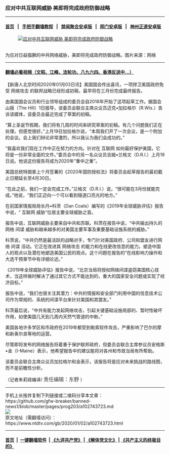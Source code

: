 ### 应对中共互联网威胁 美即将完成政府防御战略
------------------------

#### [首页](https://github.com/gfw-breaker/banned-news1/blob/master/README.md) &nbsp;&nbsp;|&nbsp;&nbsp; [手把手翻墙教程](https://github.com/gfw-breaker/guides/wiki) &nbsp;&nbsp;|&nbsp;&nbsp; [禁闻聚合安卓版](https://github.com/gfw-breaker/bn-android) &nbsp;&nbsp;|&nbsp;&nbsp; [网门安卓版](https://github.com/oGate2/oGate) &nbsp;&nbsp;|&nbsp;&nbsp; [神州正道安卓版](https://github.com/SzzdOgate/update) 



<div><div class="featured_image">
 <a href="https://i.ntdtv.com/assets/uploads/2020/01/hack.jpg" target="_blank">
  <figure>
   <img alt="应对中共互联网威胁 美即将完成政府防御战略" src="https://i.ntdtv.com/assets/uploads/2020/01/hack-800x450.jpg"/>
  </figure><br/>
 </a>
 <span class="caption">
  为应对日益猖獗的中共网络威胁，美即将完成政府防御战略。图片来源：网络
 </span>
</div>
</div><hr/>

#### [翻墙必看视频（文昭、江峰、法轮功、八九六四、香港反送中...）](http://167.172.214.107/home.html)

<div><div class="post_content" itemprop="articleBody">
 <p>
  【新唐人北京时间2020年01月03日讯】美国国会传出喜讯，一项捍卫美国政府免受
  <ok href="https://www.ntdtv.com/gb/网络攻击.htm">
   网络攻击
  </ok>
  的联邦战略已经形成初稿，最早将在三月份完成最终报告。
 </p>
 <p>
  由美国国会议员和行业领导组成的委员会自2018年开始了这项起草工作。据国会山报（The Hill）1日报导，该委员会联合主席众议员迈克•加拉格尔（R.Wis.）告诉该媒体，该委员会最近完成了草案的初稿。
 </p>
 <p>
  “算上圣诞节假期，我们将有几周的时间来研究草案的初稿。有几个问题我们正在处理，但感觉很好。”上月19日加拉格尔说，“本周我们开了一次会议，是一个附加的会议。会上我们辩论非常激烈，所以我认为我们会成功的。”
 </p>
 <p>
  “我喜欢我们现在工作中正在努力的方向。针对在
  <ok href="https://www.ntdtv.com/gb/互联网.htm">
   互联网
  </ok>
  如何最好保护美国，它将是一份非常全面的文件。”委员会中的另一名众议员吉姆•兰格文（D.R.I.）上月19日说。他说这份报告将成为2020年“重中之重”。
 </p>
 <p>
  美国总统特朗普上个月签署的《2020年国防授权法》将委员会起草报告的最初截止日期延长至4月30日。
 </p>
 <p>
  “在此之前，我们一定会完成工作。”兰格文（D.R.I.）说，“很可能在3月份就能完成。”他说，“我们正迈向一个可以看到隧道口亮光的地方。”
 </p>
 <p>
  在前国家情报局局长丹•科茨（Dan Coats）编写的《2019年全球威胁评估》报告中说，“
  <ok href="https://www.ntdtv.com/gb/互联网.htm">
   互联网
  </ok>
  威胁”位居主要全球威胁之首。
 </p>
 <p>
  报告中说，互联网威胁主要来自中共和苏联。科茨在报告中说，“中共输出持久的网络
  <ok href="https://www.ntdtv.com/gb/间谍.htm">
   间谍
  </ok>
  威胁和越来越多的对美国主要军事及重要基础设施系统的威胁。”
 </p>
 <p>
  科茨说，“中共仍然是最活跃的战略对手，专门针对美国政府、公司和盟友进行网络
  <ok href="https://www.ntdtv.com/gb/间谍.htm">
   间谍
  </ok>
  活动。它正在改进其
  <ok href="https://www.ntdtv.com/gb/网络攻击.htm">
   网络攻击
  </ok>
  的能力和在线更改信息的能力。塑造中国人的观点以及潜在地塑造美国公民的观点。这个问题在报告的“在线影响力操作和大选干预章节中有详细论述。”
 </p>
 <p>
  《2019年全球威胁评估》报告中说，“北京当局将授权网络间谍盗窃美国核心技术，当这样做时解决了通过其它方式不能达到的，重大的国家安全问题或实现了经济目标。”
 </p>
 <p>
  报告中说，“我们也很关注其潜力：中共的情报和安全部门利用中国的信息技术公司作为常规的、系统的间谍平台来针对美国和其盟友。”
 </p>
 <p>
  科茨最后说，“中共有能力发起网络攻击，引起关键基础设施局部的、暂时性破坏作用，如使美国几天到几周内天然气管道的中断。”
 </p>
 <p>
  美国各地许多学区和市政府在2019年都受到勒索软件攻击，严重影响了巴尔的摩和新奥尔良等地的运营。
 </p>
 <p>
  尽管即将发布的网络报告将着重于保护联邦政府，但委员会联合主席参议员安格斯•金（I-Maine）表示，他希望报告中的建议能将对各州和市政当局有所帮助。
 </p>
 <p>
  该委员会联合主席众议员加拉格尔和金表示，该报告将是应对未来挑战的路线图，而不是前瞻性分析。
 </p>
 <p>
  （记者朱莉娅编译/
  <span style="display: inline !important; float: none; background-color: #ffffff; color: #333333; font-family: Georgia,'Times New Roman','Bitstream Charter',Times,serif; font-size: 16px; font-style: normal; font-variant: normal; font-weight: 400; letter-spacing: normal; orphans: 2; text-align: left; text-decoration: none; text-indent: 0px; text-transform: none; -webkit-text-stroke-width: 0px; white-space: normal; word-spacing: 0px;">
   责任编辑：东野
  </span>
  ）
 </p>
 <div class="single_ad">
 </div>
</div>
</div>
<hr/>
手机上长按并复制下列链接或二维码分享本文章：<br/>
https://github.com/gfw-breaker/banned-news1/blob/master/pages/prog203/a102743723.md <br/>
<a href='https://github.com/gfw-breaker/banned-news1/blob/master/pages/prog203/a102743723.md'><img src='https://github.com/gfw-breaker/banned-news1/blob/master/pages/prog203/a102743723.md.png'/></a> <br/>
原文地址（需翻墙访问）：https://www.ntdtv.com/gb/2020/01/02/a102743723.html


------------------------
#### [首页](https://github.com/gfw-breaker/banned-news1/blob/master/README.md) &nbsp;|&nbsp; [一键翻墙软件](https://github.com/gfw-breaker/nogfw/blob/master/README.md) &nbsp;| [《九评共产党》](https://github.com/gfw-breaker/9ping.md/blob/master/README.md#九评之一评共产党是什么) | [《解体党文化》](https://github.com/gfw-breaker/jtdwh.md/blob/master/README.md) | [《共产主义的终极目的》](https://github.com/gfw-breaker/gczydzjmd.md/blob/master/README.md)


<img src='http://gfw-breaker.win/banned-news/pages/prog203/a102743723.md' width='0px' height='0px'/>